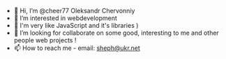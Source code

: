 - 👋 Hi, I’m @cheer77 Oleksandr Chervonniy
- 👀 I’m interested in webdevelopment 
- 🌱 I'm very like JavaScript and it's libraries )
- 💞️ I’m looking for collaborate on some good, interesting to me and other people web projects !
- 📫 How to reach me - email: sheph@ukr.net

<!---
cheer77/cheer77 is a ✨ special ✨ repository because its `README.md` (this file) appears on your GitHub profile.
You can click the Preview link to take a look at your changes.
--->
